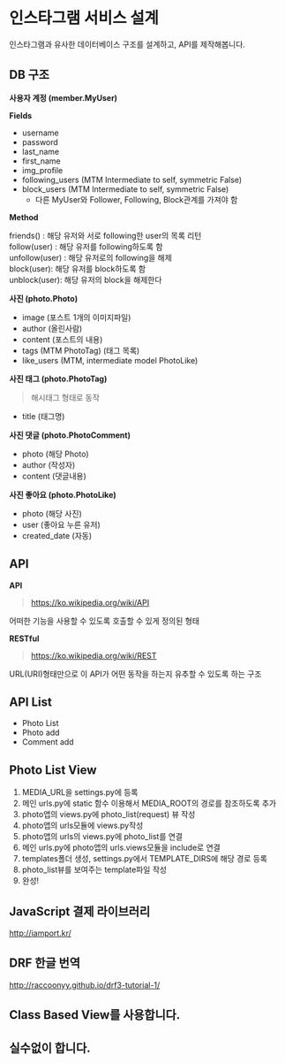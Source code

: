 # 인스타그램 서비스 설계

인스타그램과 유사한 데이터베이스 구조를 설계하고, API를 제작해봅니다.

## DB 구조

**사용자 계정 (member.MyUser)**  

**Fields**

- username
- password
- last_name
- first_name
- img_profile
- following_users (MTM Intermediate to self, symmetric False)
- block_users (MTM Intermediate to self, symmetric False)
	- 다른 MyUser와 Follower, Following, Block관계를 가져야 함

**Method**

friends() : 해당 유저와 서로 following한 user의 목록 리턴  
follow(user) : 해당 유저를 following하도록 함  
unfollow(user) : 해당 유저로의 following을 해제  
block(user): 해당 유저를 block하도록 함  
unblock(user): 해당 유저의 block을 해제한다  

	
**사진 (photo.Photo)**

- image (포스트 1개의 이미지파일)
- author (올린사람)
- content (포스트의 내용)
- tags (MTM PhotoTag) (태그 목록)
- like_users (MTM, intermediate model PhotoLike)

**사진 태그 (photo.PhotoTag)**

> 해시태그 형태로 동작

- title (태그명)


**사진 댓글 (photo.PhotoComment)**

- photo (해당 Photo)
- author (작성자)
- content (댓글내용)


**사진 좋아요 (photo.PhotoLike)**

- photo (해당 사진)
- user (좋아요 누른 유저)
- created_date (자동)


## API

**API**  
> https://ko.wikipedia.org/wiki/API

어떠한 기능을 사용할 수 있도록 호출할 수 있게 정의된 형태


**RESTful**
> https://ko.wikipedia.org/wiki/REST

URL(URI)형태만으로 이 API가 어떤 동작을 하는지 유추할 수 있도록 하는 구조



## API List

- Photo List
- Photo add
- Comment add


## Photo List View

1. MEDIA_URL을 settings.py에 등록
2. 메인 urls.py에 static 함수 이용해서 MEDIA_ROOT의 경로를 참조하도록 추가
3. photo앱의 views.py에 photo_list(request) 뷰 작성
4. photo앱의 urls모듈에 views.py작성
4. photo앱의 urls의 views.py에 photo_list를 연결
5. 메인 urls.py에 photo앱의 urls.views모듈을 include로 연결
6. templates폴더 생성, settings.py에서 TEMPLATE_DIRS에 해당 경로 등록
7. photo_list뷰를 보여주는 template파일 작성
8. 완성!


## JavaScript 결제 라이브러리

<http://iamport.kr/>


## DRF 한글 번역

<http://raccoonyy.github.io/drf3-tutorial-1/>

## Class Based View를 사용합니다.
## 실수없이 합니다.
